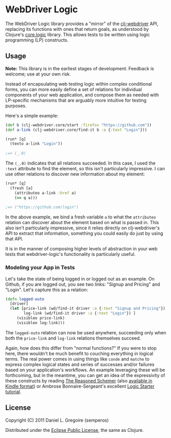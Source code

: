 # WebDriver Logic #

The WebDriver Logic library provides a "mirror" of the [clj-webdriver](https://github.com/semperos/clj-webdriver) API, replacing its functions with ones that return goals, as understood by Clojure's [core.logic](https://github.com/clojure/core.logic) library. This allows tests to be written using logic programming (LP) constructs.

## Usage ##

**Note:** This library is in the earliest stages of development. Feedback is welcome; use at your own risk.

Instead of encapsulating web testing logic within complex conditional forms, you can more easily define a set of relations for individual components of your web application, and compose them as needed with LP-specific mechanisms that are arguably more intuitive for testing purposes.

Here's a simple example:

```clj
(def b (clj-webdriver.core/start :firefox "https://github.com"))
(def a-link (clj-webdriver.core/find-it b :a {:text "Login"}))

(run* [q]
  (texto a-link "Login"))
  
;=> (_.0)
```

The `(_.0)` indicates that all relations succeeded. In this case, I used the `:text` attribute to find the element, so this isn't particularly impressive. I can use other relations to discover new information about my element:

```clj
(run* [q]
  (fresh [a]
    (attributeo a-link :href a)
    (== q a)))
    
;=> ("https://github.com/login")
```

In the above example, we bind a fresh variable `a` to what the `attributeo` relation can discover about the element based on what is passed in. This also isn't particularly impressive, since it relies directly on clj-webdriver's API to extract that information, something you could easily do just by using that API.

It is in the manner of composing higher levels of abstraction in your web tests that webdriver-logic's functionality is particularly useful.

### Modeling your App in Tests ###

Let's take the state of being logged in or logged out as an example. On Github, if you are logged out, you see two links: "Signup and Pricing" and "Login". Let's capture this as a relation:

```clj
(defn logged-outo
  [driver]
  (let [price-link (wd/find-it driver :a {:text "Signup and Pricing"})
        log-link (wd/find-it driver :a {:text "Login"}) ]
     (visibleo price-link)
     (visibleo log-link)))
```

The `logged-outo` relation can now be used anywhere, succeeding only when both the `price-link` and `log-link` relations themselves succeed.

Again, how does this differ from "normal functions?" If you were to stop here, there wouldn't be much benefit to couching everything in logical terms. The real power comes in using things like `conde` and `matche` to express complex logical states and series of successes and/or failures based on your application's workflows. An example leveraging these will be forthcoming, but in the meantime, you can get an idea of the expressivity of these constructs by reading [The Reasoned Schemer](http://mitpress.mit.edu/catalog/item/default.asp?ttype=2&tid=10663) (also [available in Kindle format](http://www.amazon.com/The-Reasoned-Schemer-ebook/dp/B004GEBQS6/ref=kinw_dp_ke?ie=UTF8&m=AG56TWVU5XWC2)) or Ambrose Bonnaire-Sergeant's excellent [Logic Starter tutorial](https://github.com/frenchy64/Logic-Starter/wiki).

## License ##

Copyright (C) 2011 Daniel L. Gregoire (semperos)

Distributed under the [Eclipse Public License](http://opensource.org/licenses/eclipse-1.0.php), the same as Clojure.
